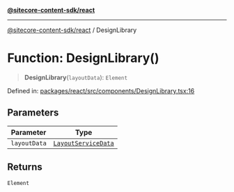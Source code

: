 [**@sitecore-content-sdk/react**](../README.md)

***

[@sitecore-content-sdk/react](../README.md) / DesignLibrary

# Function: DesignLibrary()

> **DesignLibrary**(`layoutData`): `Element`

Defined in: [packages/react/src/components/DesignLibrary.tsx:16](https://github.com/Sitecore/content-sdk/blob/0368ee89b256e5717d28a2086597ae659abd51a0/packages/react/src/components/DesignLibrary.tsx#L16)

## Parameters

| Parameter | Type |
| ------ | ------ |
| `layoutData` | [`LayoutServiceData`](../interfaces/LayoutServiceData.md) |

## Returns

`Element`

